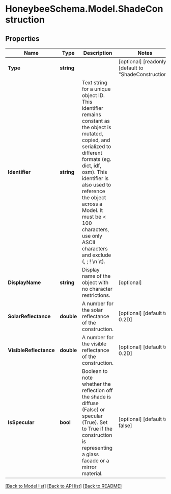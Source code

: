 
# HoneybeeSchema.Model.ShadeConstruction

## Properties

Name | Type | Description | Notes
------------ | ------------- | ------------- | -------------
**Type** | **string** |  | [optional] [readonly] [default to "ShadeConstruction"]
**Identifier** | **string** | Text string for a unique object ID. This identifier remains constant as the object is mutated, copied, and serialized to different formats (eg. dict, idf, osm). This identifier is also used to reference the object across a Model. It must be &lt; 100 characters, use only ASCII characters and exclude (, ; ! \\n \\t). | 
**DisplayName** | **string** | Display name of the object with no character restrictions. | [optional] 
**SolarReflectance** | **double** | A number for the solar reflectance of the construction. | [optional] [default to 0.2D]
**VisibleReflectance** | **double** | A number for the visible reflectance of the construction. | [optional] [default to 0.2D]
**IsSpecular** | **bool** | Boolean to note whether the reflection off the shade is diffuse (False) or specular (True). Set to True if the construction is representing a glass facade or a mirror material. | [optional] [default to false]

[[Back to Model list]](../README.md#documentation-for-models)
[[Back to API list]](../README.md#documentation-for-api-endpoints)
[[Back to README]](../README.md)

